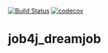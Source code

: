 [![Build Status](https://travis-ci.com/konradmihelsson/job4j_dreamjob.svg?branch=main)](https://travis-ci.com/konradmihelsson/job4j_dreamjob)
[![codecov](https://codecov.io/gh/konradmihelsson/job4j_dreamjob/branch/main/graph/badge.svg)](https://codecov.io/gh/konradmihelsson/job4j_dreamjob)
# job4j_dreamjob
